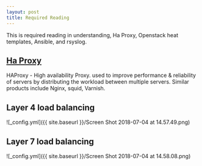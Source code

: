 ```yaml
---
layout: post
title: Required Reading
---
```


<div class="message">
  This is required reading in understanding, Ha Proxy, Openstack heat templates,
  Ansible, and rsyslog.
</div>

## <a href="https://www.haproxy.com/solutions/load-balancing/">Ha Proxy</a>

HAProxy - High availability Proxy.
used to improve performance & reliability of servers by distributing the workload between multiple servers.
Similar products include Nginx, squid, Varnish.

## Layer 4 load balancing
![_config.yml]({{ site.baseurl }}/Screen Shot 2018-07-04 at 14.57.49.png)

## Layer 7 load balancing
![_config.yml]({{ site.baseurl }}/Screen Shot 2018-07-04 at 14.58.08.png)
